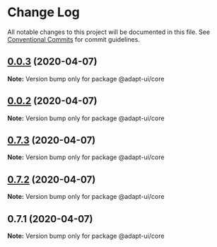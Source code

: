 # Change Log

All notable changes to this project will be documented in this file.
See [Conventional Commits](https://conventionalcommits.org) for commit guidelines.

## [0.0.3](https://github.com/PavelNen/adapt-ui/compare/@adapt-ui/core@0.0.2...@adapt-ui/core@0.0.3) (2020-04-07)

**Note:** Version bump only for package @adapt-ui/core





## [0.0.2](https://github.com/PavelNen/adapt-ui/compare/@adapt-ui/core@0.7.3...@adapt-ui/core@0.0.2) (2020-04-07)

**Note:** Version bump only for package @adapt-ui/core





## [0.7.3](https://github.com/PavelNen/adapt-ui/compare/@adapt-ui/core@0.7.2...@adapt-ui/core@0.7.3) (2020-04-07)

**Note:** Version bump only for package @adapt-ui/core





## [0.7.2](https://github.com/PavelNen/adapt-ui/compare/@adapt-ui/core@0.7.1...@adapt-ui/core@0.7.2) (2020-04-07)

**Note:** Version bump only for package @adapt-ui/core





## 0.7.1 (2020-04-07)

**Note:** Version bump only for package @adapt-ui/core
